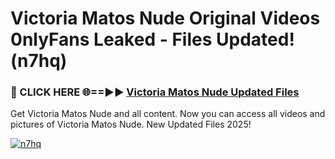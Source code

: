 # Victoria Matos Nude Original Videos 0nlyFans Leaked - Files Updated! (n7hq)

<h3>🔴 CLICK HERE 🌐==►► <a href="https://tinyurl.com/yc6ubb5a" rel="nofollow">Victoria Matos Nude Updated Files</a></h3>

Get Victoria Matos Nude and all content. Now you can access all videos and pictures of Victoria Matos Nude. New Updated Files 2025!

[![n7hq](https://i.imgur.com/7eu0CRL.gif)](https://tinyurl.com/yc6ubb5a)
